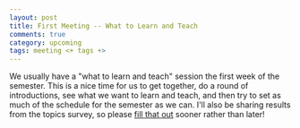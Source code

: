 ```yaml
---
layout: post
title: First Meeting -- What to Learn and Teach
comments: true
category: upcoming
tags: meeting <+ tags +>
---
```


We usually have a "what to learn and teach" session the first week of the semester. This is a nice time for us to get together, do a round of introductions, see what we want to learn and teach, and then try to set as much of the schedule for the semester as we can. I'll also be sharing results from the topics survey, so please [fill that out](https://berkeley.qualtrics.com/jfe/form/SV_6LRrPi3qg7Mx11X) sooner rather than later!
